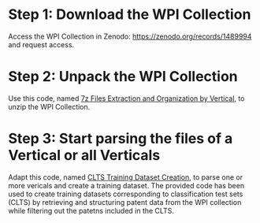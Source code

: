# Step 1: Download the WPI Collection 
Access the WPI Collection in Zenodo: https://zenodo.org/records/1489994 and request access.

# Step 2: Unpack the WPI Collection
Use this code, named [7z Files Extraction and Organization by Vertical](https://github.com/cs1msa/WPIplus/blob/main/Collection%20Verticals%20(subsets)/Source%20Code/7z%20Files%20Extraction%20and%20Organization%20by%20Vertical.ipynb), to unzip the WPI Collection.

# Step 3: Start parsing the files of a Vertical or all Verticals
Adapt this code, named [CLTS Training Dataset Creation](https://github.com/cs1msa/WPIplus/blob/main/UsingWPI%2B/An%20example%20of%20a%20classification%20experiment%20workflow/Source%20Code/CLTS%20Training%20Dataset%20Creation.ipynb), to parse one or more vericals and create a training dataset. The provided code has been used to create training datasets corresponding to classification test sets (CLTS) by retrieving and structuring patent data from the WPI collection while filtering out the patetns included in the CLTS.
